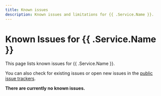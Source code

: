 ```yaml
---
title: Known issues
description: Known issues and limitations for {{ .Service.Name }}.
---
```


# Known Issues for {{ .Service.Name }}

This page lists known issues for {{ .Service.Name }}.

You can also check for existing issues or open new issues in the [public issue trackers](https://github.com/animeshon/issue-tracker).

**There are currently no known issues.**
